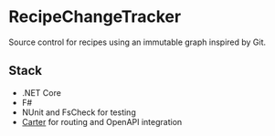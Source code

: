 # RecipeChangeTracker

Source control for recipes using an immutable graph inspired by Git.

## Stack

- .NET Core
- F#
- NUnit and FsCheck for testing
- [Carter](https://github.com/CarterCommunity/Carter) for routing and OpenAPI integration
